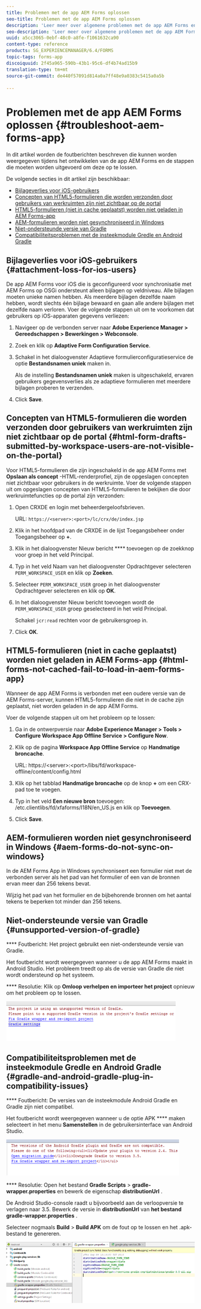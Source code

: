 ```yaml
---
title: Problemen met de app AEM Forms oplossen
seo-title: Problemen met de app AEM Forms oplossen
description: 'Leer meer over algemene problemen met de app AEM Forms en hoe u deze problemen kunt oplossen. '
seo-description: 'Leer meer over algemene problemen met de app AEM Forms en hoe u deze problemen kunt oplossen. '
uuid: a5cc3065-0ebf-48c0-a8fe-f1061632ca90
content-type: reference
products: SG_EXPERIENCEMANAGER/6.4/FORMS
topic-tags: forms-app
discoiquuid: 2f45a965-590b-43b1-95c6-df4b74ad15b9
translation-type: tm+mt
source-git-commit: de440f57091d814a0a7ff48e9a0383c5415a0a5b

---
```



# Problemen met de app AEM Forms oplossen {#troubleshoot-aem-forms-app}

In dit artikel worden de foutberichten beschreven die kunnen worden weergegeven tijdens het ontwikkelen van de app AEM Forms en de stappen die moeten worden uitgevoerd om deze op te lossen.

De volgende secties in dit artikel zijn beschikbaar:

* [Bijlageverlies voor iOS-gebruikers](/help/forms/using/issues-aem-forms-app.md#attachment-loss-for-ios-users)
* [Concepten van HTML5-formulieren die worden verzonden door gebruikers van werkruimten zijn niet zichtbaar op de portal](/help/forms/using/issues-aem-forms-app.md#html-form-drafts-submitted-by-workspace-users-are-not-visible-on-the-portal)
* [HTML5-formulieren (niet in cache geplaatst) worden niet geladen in AEM Forms-app](/help/forms/using/issues-aem-forms-app.md#html-forms-not-cached-fail-to-load-in-aem-forms-app)
* [AEM-formulieren worden niet gesynchroniseerd in Windows](/help/forms/using/issues-aem-forms-app.md#aem-forms-do-not-sync-on-windows)
* [Niet-ondersteunde versie van Gradle](/help/forms/using/issues-aem-forms-app.md#unsupported-version-of-gradle)
* [Compatibiliteitsproblemen met de insteekmodule Gredle en Android Gradle](/help/forms/using/issues-aem-forms-app.md#gradle-and-android-gradle-plug-in-compatibility-issues)

## Bijlageverlies voor iOS-gebruikers {#attachment-loss-for-ios-users}

De app AEM Forms voor iOS die is geconfigureerd voor synchronisatie met AEM Forms op OSGi ondersteunt alleen bijlagen op veldniveau. Alle bijlagen moeten unieke namen hebben. Als meerdere bijlagen dezelfde naam hebben, wordt slechts één bijlage bewaard en gaan alle andere bijlagen met dezelfde naam verloren. Voer de volgende stappen uit om te voorkomen dat gebruikers op iOS-apparaten gegevens verliezen:

1. Navigeer op de verbonden server naar **Adobe Experience Manager > Gereedschappen > Bewerkingen > Webconsole**.
1. Zoek en klik op **Adaptive Form Configuration Service**.
1. Schakel in het dialoogvenster Adaptieve formulierconfiguratieservice de optie **Bestandsnamen uniek** maken in.

   Als de instelling **Bestandsnamen uniek** maken is uitgeschakeld, ervaren gebruikers gegevensverlies als ze adaptieve formulieren met meerdere bijlagen proberen te verzenden.

1. Click **Save**.

## Concepten van HTML5-formulieren die worden verzonden door gebruikers van werkruimten zijn niet zichtbaar op de portal {#html-form-drafts-submitted-by-workspace-users-are-not-visible-on-the-portal}

Voor HTML5-formulieren die zijn ingeschakeld in de app AEM Forms met **Opslaan als concept** -HTML-renderprofiel, zijn de opgeslagen concepten niet zichtbaar voor gebruikers in de werkruimte. Voer de volgende stappen uit om opgeslagen concepten van HTML5-formulieren te bekijken die door werkruimtefuncties op de portal zijn verzonden:

1. Open CRXDE en login met beheerdergeloofsbrieven.

   URL: `https://<server>:<port>/lc/crx/de/index.jsp`

1. Klik in het hoofdpad van de CRXDE in de lijst Toegangsbeheer onder Toegangsbeheer op **+**.
1. Klik in het dialoogvenster Nieuw bericht **** toevoegen op de zoekknop voor groep in het veld Principal.
1. Typ in het veld Naam van het dialoogvenster Opdrachtgever selecteren `PERM_WORKSPACE_USER` en klik op **Zoeken**.
1. Selecteer `PERM_WORKSPACE_USER` groep in het dialoogvenster Opdrachtgever selecteren en klik op **OK**.
1. In het dialoogvenster Nieuw bericht toevoegen wordt de `PERM_WORKSPACE_USER` groep geselecteerd in het veld Principal.

   Schakel `jcr:read` rechten voor de gebruikersgroep in.

1. Click **OK**.

## HTML5-formulieren (niet in cache geplaatst) worden niet geladen in AEM Forms-app {#html-forms-not-cached-fail-to-load-in-aem-forms-app}

Wanneer de app AEM Forms is verbonden met een oudere versie van de AEM Forms-server, kunnen HTML5-formulieren die niet in de cache zijn geplaatst, niet worden geladen in de app AEM Forms.

Voer de volgende stappen uit om het probleem op te lossen:

1. Ga in de ontwerpversie naar **Adobe Experience Manager > Tools > Configure Workspace App Offline Service > Configure Now**.
1. Klik op de pagina **Workspace App Offline Service** op **Handmatige broncache**.

   URL: https://&lt;server>:&lt;port>/libs/fd/workspace-offline/content/config.html

1. Klik op het tabblad **Handmatige broncache** op de knop **+** om een CRX-pad toe te voegen.
1. Typ in het veld **Een nieuwe bron** toevoegen: /etc.clientlibs/fd/xfaforms/I18N/en_US.js en klik op **Toevoegen**.
1. Click **Save**.

## AEM-formulieren worden niet gesynchroniseerd in Windows {#aem-forms-do-not-sync-on-windows}

In de AEM Forms App in Windows synchroniseert een formulier niet met de verbonden server als het pad van het formulier of een van de bronnen ervan meer dan 256 tekens bevat.

Wijzig het pad van het formulier en de bijbehorende bronnen om het aantal tekens te beperken tot minder dan 256 tekens.

## Niet-ondersteunde versie van Gradle {#unsupported-version-of-gradle}

**** Foutbericht: Het project gebruikt een niet-ondersteunde versie van Gradle.

Het foutbericht wordt weergegeven wanneer u de app AEM Forms maakt in Android Studio. Het probleem treedt op als de versie van Gradle die niet wordt ondersteund op het systeem.

**** Resolutie: Klik op **Omloop verhelpen en importeer het project** opnieuw om het probleem op te lossen.

![gradle_unsupported_version](assets/gradle_unsupported_version.png)

## Compatibiliteitsproblemen met de insteekmodule Gredle en Android Gradle {#gradle-and-android-gradle-plug-in-compatibility-issues}

**** Foutbericht: De versies van de insteekmodule Android Gradle en Gradle zijn niet compatibel.

Het foutbericht wordt weergegeven wanneer u de optie APK **** maken selecteert in het menu **Samenstellen** in de gebruikersinterface van Android Studio.

![gradle_plugin_compatibility](assets/gradle_plugin_compatibility.png)

**** Resolutie: Open het bestand **Gradle Scripts** > **gradle-wrapper.properties** en bewerk de eigenschap **distributionUrl** .

De Android Studio-console raadt u bijvoorbeeld aan de verloopversie te verlagen naar 3.5. Bewerk de versie in **distributionUrl** van **het bestand gradle-wrapper.properties** .

Selecteer nogmaals **Build** > **Build APK** om de fout op te lossen en het .apk-bestand te genereren.

![gradle_wrapper_properties](assets/gradle_wrapper_properties.png)

